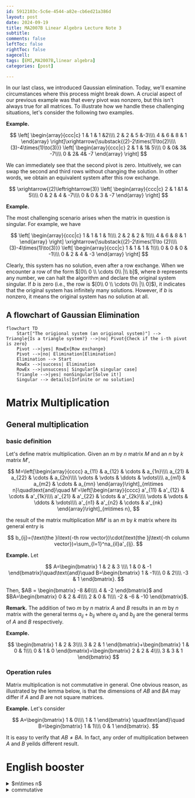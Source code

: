```yaml
---
id: 5912103c-5c6e-4544-a82e-cb6ed21a386d
layout: post
date: 2024-09-19
title: MA2007B Linear Algebra Lecture Note 3
subtitle: 
comments: false
leftToc: false
rightToc: false
sagecell: 
tags: [EMI,MA2007B,linear algebra]
categories: [post]

---
```


In our last class, we introduced Gaussian elimination. Today, we'll examine circumstances where this process might break down. A crucial aspect of our previous example was that every pivot was nonzero, but this isn't always true for all matrices. To illustrate how we handle these challenging situations, let's consider the following two examples.


**Example.**


$$
\left[
\begin{array}{ccc|c}
1 & 1 & 1 &2\\\\
2 & 2 & 5 &-3\\\\
4 & 6 & 8 & 1
\end{array}
\right]\xrightarrow{\substack{(2)-2\times(1)\to(2)\\\\(3)-4\times(1)\to(3)}}
\left[
\begin{array}{ccc|c}
2 & 1 & 1& 5\\\\
0 & 0& 3& -7\\\\
0 & 2& 4& -7
\end{array}
\right]
$$


We can immediately see that the second pivot is zero. Intuitively, we can swap the second and third rows without changing the solution. In other words, we obtain an equivalent system after this row exchange.


$$
\xrightarrow{(2)\leftrightarrow(3)}
\left[
\begin{array}{ccc|c}
2 & 1 &1 & 5\\\\
0 & 2 & 4 & -7\\\\
0 & 0 & 3 & -7
\end{array}
\right]
$$


**Example.**


The most challenging scenario arises when the matrix in question is singular. For example, we have


$$
\left[
\begin{array}{ccc|c}
1 & 1 & 1 & 1\\\\
2 & 2 & 2 & 1\\\\
4 & 6 & 8 & 1
\end{array}
\right]
\xrightarrow{\substack{(2)-2\times(1)\to (2)\\\\(3)-4\times(1)\to(3)}}
\left[
\begin{array}{ccc|c}
1 & 1 & 1 & 1\\\\
0 & 0 & 0 & -1\\\\
0 & 2 & 4 & -3
\end{array}
\right]
$$


Clearly, this system has no solution, even after a row exchange. When we encounter a row of the form $[0\\ 0 \\ \cdots 0\\ |\\ b]$, where $b$ represents any number, we can halt the algorithm and declare the original system singular. If $b$ is zero (i.e., the row is $[0\\ 0 \\ \cdots 0\\ |\\ 0]$), it indicates that the original system has infinitely many solutions. However, if $b$ is nonzero, it means the original system has no solution at all.


## A flowchart of Gaussian Elimination


```mermaid
flowchart TD
    Start["The origional system (an origional system)"] --> Triangle{Is a triangle system?} -->|no| Pivot{Check if the i-th pivot is zero}
    Pivot -->|yes| RowEx{Row exchange}
    Pivot -->|no| Elimination[Elimination]
    Elimination --> Start
    RowEx -->|success| Elimination
    RowEx -->|unsuccess| Singular[A singular case]
    Triangle -->|yes| nonSingular[Solve it!]
    Singular --> details[Infinite or no solution]
```


# Matrix Multiplication


## General multiplication


### basic definition


Let's define matrix multiplication. Given an $m$ by $n$ matrix $M$ and an $n$ by $k$ matrix $M'$,


$$
M=\left[\begin{array}{cccc}
a_{11} & a_{12} & \cdots & a_{1n}\\\\
a_{21} & a_{22} & \cdots & a_{2n}\\\\
\vdots & \vdots & \ddots & \vdots\\\\
a_{m1} & a_{m2} & \cdots & a_{mn}
\end{array}\right]_{m\times n}\quad\text{and}\quad
M'=\left[\begin{array}{cccc}
a'_{11} & a'_{12} & \cdots & a'_{1k}\\\\
a'_{21} & a'_{22} & \cdots & a'_{2k}\\\\
\vdots & \vdots & \ddots & \vdots\\\\
a'_{n1} & a'_{n2} & \cdots & a'_{nk}
\end{array}\right]_{m\times n},
$$


the result of the matrix multiplication $MM'$ is an $m$ by $k$ matrix where its general entry is


$$
b_{ij}=(\text{the }i\text{-th row vector})\cdot(\text{the }j\text{-th column vector})=\sum_{l=1}^na_{il}a'_{lj}.
$$


**Example.** Let



$$
A=\begin{bmatrix}
1 & 2 & 3 \\\\
1 & 0 & -1
\end{bmatrix}\quad\text{and}\quad B=\begin{bmatrix}
1 & -1\\\\
0 & 2\\\\
-3 & 1
\end{bmatrix}.
$$


Then, $AB = \begin{bmatrix}
-8 &6\\\\
4 & -2
\end{bmatrix}$ and $BA=\begin{bmatrix}
0 & 2 & 4\\\\
2 & 0 & 1\\\\
-2 & -6 & -10
\end{bmatrix}$.


**Remark.** The addition of two $m$ by $n$ matrix $A$ and $B$ results in an $m$ by $n$ matrix with the general terms $a_{ij}+b_{ij}$ where $a_{ij}$ and $b_{ij}$ are the general terms of $A$ and $B$ respectively.


**Example.**


$$
\begin{bmatrix}
1 & 2 & 3\\\\
3 & 2 & 1
\end{bmatrix}+\begin{bmatrix}
1 & 0 & 1\\\\
0 & 1 & 0
\end{bmatrix}=\begin{bmatrix}
2 & 2 & 4\\\\
3 & 3 & 1
\end{bmatrix}
$$


### Operation rules


Matrix multiplication is not commutative in general. One obvious reason, as illustrated by the lemma below, is that the dimensions of $AB$ and $BA$ may differ if $A$ and $B$ are not square matrices.


**Example.** Let's consider



$$
A=\begin{bmatrix}
1 & 0\\\\
1 & 1
\end{bmatrix}
\quad\text{and}\quad
B=\begin{bmatrix}
1 & 1\\\\
0 & 1
\end{bmatrix}.
$$


It is easy to verify that $AB\neq BA$. In fact, any order of multiplication between $A$ and $B$ yeilds different result.


# English booster

<details>
  <summary>$m\times n$</summary>


This symbol has many different ways to read it depending on the context. The most common way of reading it is "m times n" or "m multiplied by n". When this symbol is used to denote the size of a matrix, we read it as "m by n".



  </details><details>
  <summary>commutative</summary>


交換



  </details>